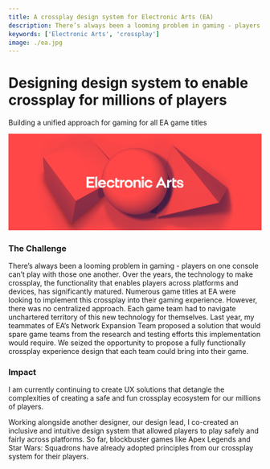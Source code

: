 ```yaml
---
title: A crossplay design system for Electronic Arts (EA)
description: There’s always been a looming problem in gaming - players on one platform can’t play with those one another. Over the years, the technology to make crossplay a reality has significantly matured.
keywords: ['Electronic Arts', 'crossplay']
image: ./ea.jpg
---
```


# Designing design system to enable crossplay for millions of players

Building a unified approach for gaming for all EA game titles

![EA](./ea.jpg 'Electronic Arts')

### The Challenge

There’s always been a looming problem in gaming - players on one console can’t play with those one another. Over the years, the technology to make crossplay, the functionality that enables players across platforms and devices, has significantly matured. Numerous game titles at EA were looking to implement this crossplay into their gaming experience. However, there was no centralized approach. Each game team had to navigate unchartered territory of this new technology for themselves. Last year, my teammates of EA’s Network Expansion Team proposed a solution that would spare game teams from the research and testing efforts this implementation would require. We seized the opportunity to propose a fully functionally crossplay experience design that each team could bring into their game.

### Impact

I am currently continuing to create UX solutions that detangle the complexities of creating a safe and fun crossplay ecosystem for our millions of players.

Working alongside another designer, our design lead, I co-created an inclusive and intuitive design system that allowed players to play safely and fairly across platforms. So far, blockbuster games like Apex Legends and Star Wars: Squadrons have already adopted principles from our crossplay system for their players.
